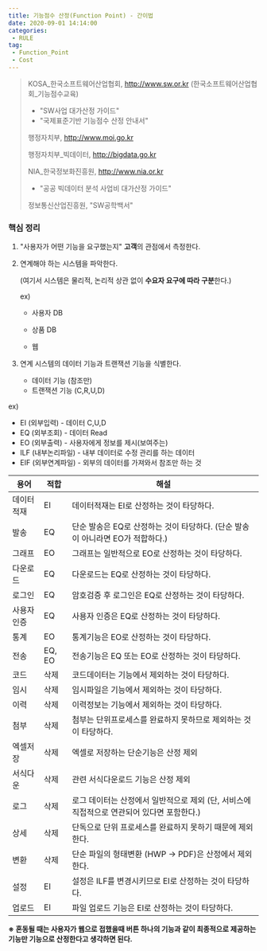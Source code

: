 ```yaml
---
title: 기능점수 산정(Function Point) - 간이법
date: 2020-09-01 14:14:00
categories:
 - RULE
tag:
 - Function_Point
 - Cost
---
```


> KOSA\_한국소프트웨어산업협회, http://www.sw.or.kr (한국소프트웨어산업협회_기능점수교육)
>
> - "SW사업 대가산정 가이드"
> - "국제표준기반 기능점수 산정 안내서"
>
> 행정자치부, http://www.moi.go.kr
>
> 행정자치부_빅데이터, http://bigdata.go.kr
>
> NIA_한국정보화진흥원, http://www.nia.or.kr
>
> - "공공 빅데이터 분석 사업비 대가산정 가이드"
>
> 정보통신산업진흥원, "SW공학백서"

### 핵심 정리

1. "사용자가 어떤 기능을 요구했는지" **고객**의 관점에서 측정한다.

2. 연계해야 하는 시스템을 파악한다.

   (여기서 시스템은 물리적, 논리적 상관 없이 **수요자 요구에 따라 구분**한다.)

   ex)

   - 사용자 DB

   - 상품 DB

   - 웹

3. 연계 시스템의 데이터 기능과 트랜잭션 기능을 식별한다.

   - 데이터 기능 (참조만)
   - 트랜잭션 기능 (C,R,U,D)

ex)

- EI (외부입력) - 데이터 C,U,D
- EQ (외부조회) - 데이터 Read
- EO (외부출력) - 사용자에게 정보를 제시(보여주는)
- ILF (내부논리파일) - 내부 데이터로 수정 관리를 하는 데이터
- EIF (외부연계파일) - 외부의 데이터를 가져와서 참조만 하는 것



| 용어       | 적합   | 해설                                                         |
| ---------- | ------ | ------------------------------------------------------------ |
| 데이터적재 | EI     | 데이터적재는 EI로 산정하는 것이 타당하다.                    |
| 발송       | EQ     | 단순 발송은 EQ로 산정하는 것이 타당하다. (단순 발송이 아니라면 EO가 적합하다.) |
| 그래프     | EO     | 그래프는 일반적으로 EO로 산정하는 것이 타당하다.             |
| 다운로드   | EQ     | 다운로드는 EQ로 산정하는 것이 타당하다.                      |
| 로그인     | EQ     | 암호검증 후 로그인은 EQ로 산정하는 것이 타당하다.            |
| 사용자인증 | EQ     | 사용자 인증은 EQ로 산정하는 것이 타당하다.                   |
| 통계       | EO     | 통계기능은 EO로 산정하는 것이 타당하다.                      |
| 전송       | EQ, EO | 전송기능은 EQ 또는 EO로 산정하는 것이 타당하다.              |
| 코드       | 삭제   | 코드데이터는 기능에서 제외하는 것이 타당하다.                |
| 임시       | 삭제   | 임시파일은 기능에서 제외하는 것이 타당하다.                  |
| 이력       | 삭제   | 이력정보는 기능에서 제외하는 것이 타당하다.                  |
| 첨부       | 삭제   | 첨부는 단위프로세스를 완료하지 못하므로 제외하는 것이 타당하다. |
| 엑셀저장   | 삭제   | 엑셀로 저장하는 단순기능은 산정 제외                         |
| 서식다운   | 삭제   | 관련 서식다운로드 기능은 산정 제외                           |
| 로그       | 삭제   | 로그 데이터는 산정에서 일반적으로 제외 (단, 서비스에 직접적으로 연관되어 있다면 포함한다.) |
| 상세       | 삭제   | 단독으로 단위 프로세스를 완료하지 못하기 때문에 제외한다.    |
| 변환       | 삭제   | 단순 파일의 형태변환 (HWP -> PDF)은 산정에서 제외한다.       |
| 설정       | EI     | 설정은 ILF를 변경시키므로 EI로 산정하는 것이 타당하다.       |
| 업로드     | EI     | 파일 업로드 기능은 EI로 산정하는 것이 타당하다.              |



**※ 혼동될 때는 사용자가 웹으로 접했을때 버튼 하나의 기능과 같이 최종적으로 제공하는 기능만 기능으로 산정한다고 생각하면 된다.**
